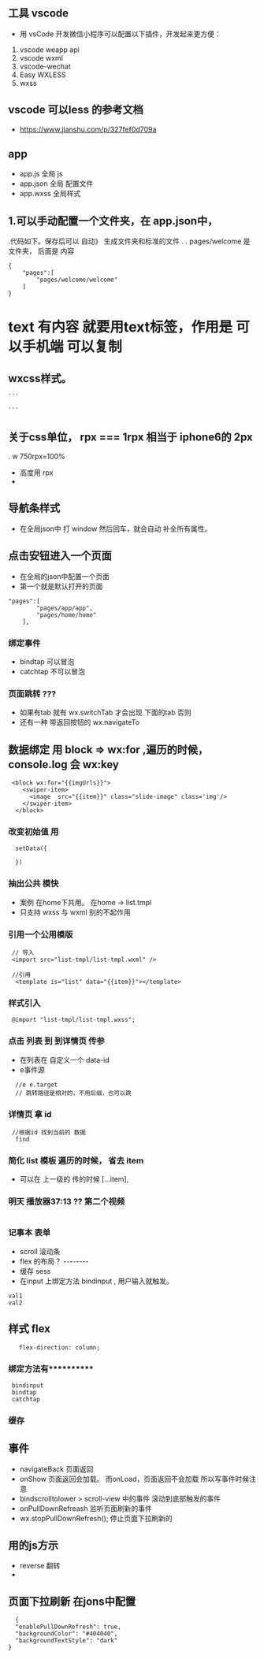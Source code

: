 ## 工具 vscode 
- 用 vsCode 开发微信小程序可以配置以下插件，开发起来更方便： 
1. vscode weapp api 
2. vscode wxml 
3. vscode-wechat 
4. Easy WXLESS 
5. wxss 
## vscode 可以less 的参考文档
 - https://www.jianshu.com/p/327fef0d709a


## app 
- app.js  全局 js
- app.json 全局 配置文件
- app.wxss 全局样式
## 1.可以手动配置一个文件夹，在 app.json中， 
.代码如下。保存后可以 自动》 生成文件夹和标准的文件 .
. pages/welcome 是文件夹， 后面是 内容
```
{
    "pages":[
        "pages/welcome/welcome"
    ]
}

```
# text 有内容 就要用text标签，作用是 可以手机端 可以复制

## wxcss样式。
    ```

    ```
## 关于css单位，  rpx === 1rpx 相当于  iphone6的 2px
. w 750rpx=100%
- 高度用 rpx
- 

## 导航条样式 
- 在全局json中 打 window 然后回车，就会自动 补全所有属性。

## 点击安钮进入一个页面 
-  在全局的json中配置一个页面
- 第一个就是默认打开的页面
```
"pages":[
        "pages/app/app",
        "pages/home/home"
    ],
```
### 绑定事件
- bindtap 可以冒泡
- catchtap 不可以冒泡

### 页面跳转 ??? 
- 如果有tab 就有 wx.switchTab 才会出现 下面的tab 否则  
- 还有一种 带返回按钮的 wx.navigateTo

## 数据绑定 用 block => wx:for  ,遍历的时候，console.log 会 wx:key
```
 <block wx:for="{{imgUrls}}">
    <swiper-item>
      <image  src="{{item}}" class="slide-image" class='img'/>
    </swiper-item>
  </block>
```

### 改变初始值 用
```
  setData({

  })
```

### 抽出公共 模快  
 - 案例 在home下共用。  在home -> list.tmpl 
 - 只支持  wxss 与 wxml 别的不起作用

 ### 引用一个公用模版
```
 // 导入 
 <import src="list-tmpl/list-tmpl.wxml" />

 //引用
  <template is="list" data="{{item}}"></template>
```
### 样式引入

```
 @import "list-tmpl/list-tmpl.wxss";
```

### 点击 列表 到 到详情页 传参
- 在列表在 自定义一个 data-id 
- e事件源 
```
  //e e.target
  // 跳转路径是相对的，不用后缀，也可以跳
```
###  详情页 拿 id
```
 //根据id 找到当前的 数据 
  find
```

### 简化 list 模板 遍历的时候， 省去 item
 -  可以在 上一级的 传的时候  [...item], 


### 明天 播放器37:13 ?? 第二个视频 
```
```
### 记事本 表单
- scroll 滚动条
- flex 的布局？ --------
- 缓存 sess 
- 在input 上绑定方法 bindinput , 用户输入就触发。 
```
val1
val2
```
## 样式 flex
```
   flex-direction: column;
```
### 绑定方法有**********
```
 bindinput
 bindtap
 catchtap
```
### 缓存

## 事件
- navigateBack 页面返回
- onShow 页面返回会加载。 而onLoad，页面返回不会加载 所以写事件时候注意
- bindscrolltolower > scroll-view 中的事件 滚动到底部触发的事件
- onPullDownRefreash 监听页面刷新的事件
- wx.stopPullDownRefresh(); 停止页面下拉刷新的

## 用的js方示
- reverse 翻转
- 
## 页面下拉刷新 在jons中配置
```
  {
  "enablePullDownRefresh": true, 
  "backgroundColor": "#404040",
  "backgroundTextStyle": "dark"
}
```